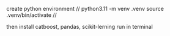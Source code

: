 create python environment 
//
python3.11 -m venv .venv
source .venv/bin/activate
//

then install catboost, pandas, scikit-lerning
run in terminal
